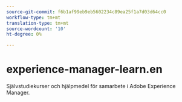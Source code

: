 ```yaml
---
source-git-commit: f6b1af99eb9eb5602234c89ea25f1a7d03d64cc0
workflow-type: tm+mt
translation-type: tm+mt
source-wordcount: '10'
ht-degree: 0%

---
```

# experience-manager-learn.en

Självstudiekurser och hjälpmedel för samarbete i Adobe Experience Manager.
